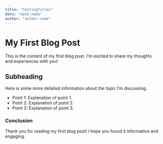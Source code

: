 ```yaml
---
title: "TestingTitles"
date: "date-name"
author: "author-name"
---
```


# My First Blog Post

This is the content of my first blog post. I'm excited to share my thoughts and experiences with you!

## Subheading

Here is some more detailed information about the topic I'm discussing. 

- Point 1: Explanation of point 1.
- Point 2: Explanation of point 2.
- Point 3: Explanation of point 3.

### Conclusion

Thank you for reading my first blog post! I hope you found it informative and engaging.
